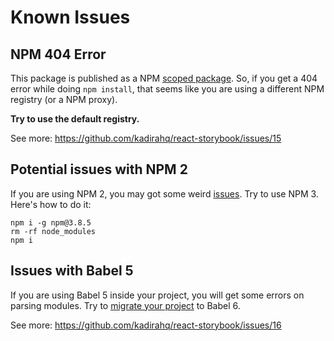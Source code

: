 # Known Issues

## NPM 404 Error

This package is published as a NPM [scoped package](https://docs.npmjs.com/misc/scope). So, if you get a 404 error while doing `npm install`, that seems like you are using a different NPM registry (or a NPM proxy).

**Try to use the default registry.**

See more: https://github.com/kadirahq/react-storybook/issues/15

## Potential issues with NPM 2

If you are using NPM 2, you may got some weird [issues](https://github.com/kadirahq/react-storybook/issues/65). Try to use NPM 3. Here's how to do it:

```
npm i -g npm@3.8.5
rm -rf node_modules
npm i
```

## Issues with Babel 5

If you are using Babel 5 inside your project, you will get some errors on parsing modules.
Try to [migrate your project](https://babeljs.io/blog/2015/10/31/setting-up-babel-6) to Babel 6.

See more: https://github.com/kadirahq/react-storybook/issues/16
